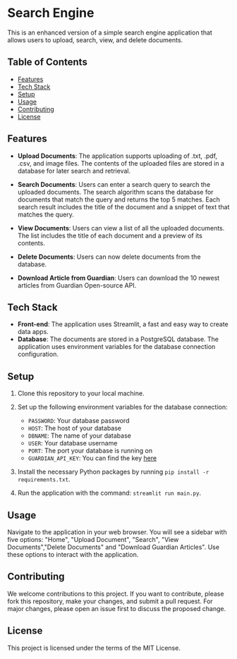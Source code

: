 # Search Engine

This is an enhanced version of a simple search engine application that allows users to upload, search, view, and delete documents.

## Table of Contents

  - [Features](#features)
  - [Tech Stack](#tech-stack)
  - [Setup](#setup)
  - [Usage](#usage)
  - [Contributing](#contributing)
  - [License](#license)

## Features

  - **Upload Documents**: The application supports uploading of .txt, .pdf, .csv, and image files. The contents of the uploaded files are stored in a database for later search and retrieval.

  - **Search Documents**: Users can enter a search query to search the uploaded documents. The search algorithm scans the database for documents that match the query and returns the top 5 matches. Each search result includes the title of the document and a snippet of text that matches the query.

  - **View Documents**: Users can view a list of all the uploaded documents. The list includes the title of each document and a preview of its contents.

  - **Delete Documents**: Users can now delete documents from the database.
  - **Download Article from Guardian**: Users can download the 10 newest articles from Guardian Open-source API.

## Tech Stack

  - **Front-end**: The application uses Streamlit, a fast and easy way to create data apps.
  - **Database**: The documents are stored in a PostgreSQL database. The application uses environment variables for the database connection configuration.

## Setup

  1. Clone this repository to your local machine.
  2. Set up the following environment variables for the database connection:
     - `PASSWORD`: Your database password
     - `HOST`: The host of your database
     - `DBNAME`: The name of your database
     - `USER`: Your database username
     - `PORT`: The port your database is running on
     - `GUARDIAN_API_KEY`: You can find the key [here](https://open-platform.theguardian.com/)

  3. Install the necessary Python packages by running `pip install -r requirements.txt`.
  4. Run the application with the command: `streamlit run main.py`.

## Usage

Navigate to the application in your web browser. You will see a sidebar with five options: "Home", "Upload Document", "Search", "View Documents","Delete Documents" and "Download Guardian Articles". Use these options to interact with the application.

## Contributing

We welcome contributions to this project. If you want to contribute, please fork this repository, make your changes, and submit a pull request. For major changes, please open an issue first to discuss the proposed change.

## License

This project is licensed under the terms of the MIT License.
